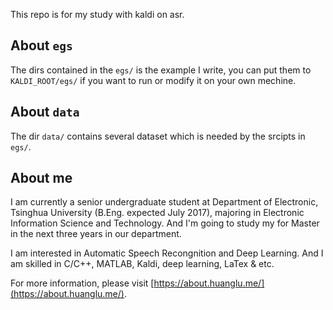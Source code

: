 This repo is for my study with kaldi on asr.

## About `egs`

The dirs contained in the `egs/` is the example I write, you can put them to `KALDI_ROOT/egs/` if you want to run or modify it on your own mechine.

## About `data`

The dir `data/` contains several dataset which is needed by the srcipts in `egs/`.

## About me

I am currently a senior undergraduate student at Department of Electronic, Tsinghua University (B.Eng. expected July 2017), majoring in Electronic Information Science and Technology. And I'm going to study my for Master in the next three years in our department.

I am interested in Automatic Speech Recongnition and Deep Learning. And I am skilled in C/C++, MATLAB, Kaldi, deep learning, LaTex & etc.

For more information, please visit [https://about.huanglu.me/](https://about.huanglu.me/).
